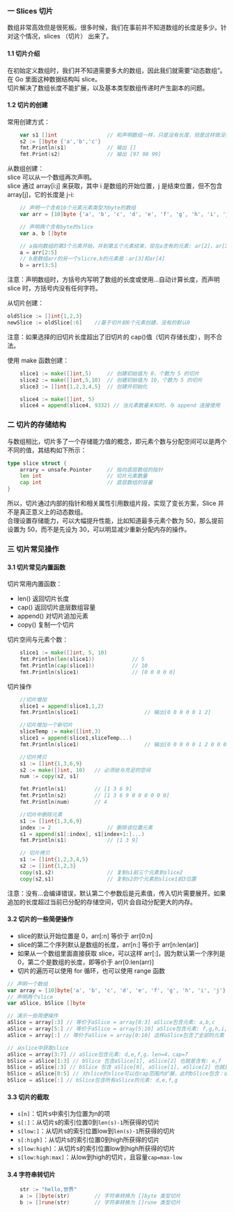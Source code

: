 
### 一 Slices 切片
数组非常高效但是很死板。很多时候，我们在事前并不知道数组的长度是多少。针对这个情况，slices （切片） 出来了。
#### 1.1 切片介绍

在初始定义数组时，我们并不知道需要多大的数组，因此我们就需要“动态数组”。在 Go 里面这种数据结构叫 slice。  
切片解决了数组长度不能扩展，以及基本类型数组传递时产生副本的问题。

#### 1.2 切片的创建

常用创建方式：
```go
	var s1 []int				// 和声明数组一样，只是没有长度，但是这样做没有意义，因为底层的数组指针为nil
	s2 := []byte {'a','b','c'}
	fmt.Println(s1)				// 输出 []
	fmt.Print(s2)				// 输出 [97 98 99]
```

从数组创建：  
slice 可以从一个数组再次声明。  
slice 通过 array[i:j] 来获取，其中 i 是数组的开始位置，j 是结束位置，但不包含 array[j]，它的长度是 j-i:
```go
	// 声明一个含有10个元素元素类型为byte的数组
	var arr = [10]byte {'a', 'b', 'c', 'd', 'e', 'f', 'g', 'h', 'i', 'j'}

	// 声明两个含有byte的slice
	var a, b []byte

	// a指向数组的第3个元素开始，并到第五个元素结束，现在a含有的元素: ar[2]、ar[3]和ar[4]
	a = arr[2:5]		
	// b是数组arr的另一个slicre,b的元素是：ar[3]和ar[4]
	b = arr[3:5]			
```
注意：声明数组时，方括号内写明了数组的长度或使用...自动计算长度，而声明 slice 时，方括号内没有任何字符。  

从切片创建：
```go
oldSlice := []int{1,2,3}
newSlice := oldSlice[:6]	//基于切片前6个元素创建，没有的默认0
```
注意：如果选择的旧切片长度超出了旧切片的 cap()值（切片存储长度），则不合法。  

使用 make 函数创建：
```go
	slice1 := make([]int,5)		// 创建初始值为 0，个数为 5 的切片
	slice2 := make([]int,5,10)	// 创建初始值为 10，个数为 5 的切片
	slice3 := []int{1,2,3,4,5}	// 创建并初始化

	slice4 := make([]int, 5)
    slice4 = append(slice4, 9332) // 当元素数量未知时，与 append 连接使用
```

### 二 切片的存储结构

与数组相比，切片多了一个存储能力值的概念，即元素个数与分配空间可以是两个不同的值，其结构如下所示：
```go
type slice struct {
	arrary = unsafe.Pointer		// 指向底层数组的指针
	len int						// 切片元素数量
	cap int						// 底层数组的容量
}
```
所以，切片通过内部的指针和相关属性引用数组片段，实现了变长方案，Slice 并不是真正意义上的动态数组。  
合理设置存储能力，可以大幅提升性能，比如知道最多元素个数为 50，那么提前设置为 50，而不是先设为 30，可以明显减少重新分配内存的操作。 

### 三 切片常见操作
#### 3.1 切片常见内置函数

切片常用内置函数：
- len()			返回切片长度
- cap()			返回切片底层数组容量
- append()		对切片追加元素
- copy()		复制一个切片

切片空间与元素个数：
```go
	slice1 := make([]int, 5, 10)
	fmt.Println(len(slice1))			// 5
	fmt.Println(cap(slice1))			// 10
	fmt.Println(slice1)					// [0 0 0 0 0]
```

切片操作
```go
	//切片增加
	slice1 = append(slice1,1,2)
	fmt.Println(slice1)						// 输出[0 0 0 0 0 1 2]

	//切片增加一个新切片
	sliceTemp := make([]int,3)
	slice1 = append(slice1,sliceTemp...)
	fmt.Println(slice1)						// 输出[0 0 0 0 0 1 2 0 0 0]

	//切片拷贝
	s1 := []int{1,3,6,9}
	s2 := make([]int, 10)	// 必须给与充足的空间
	num := copy(s2, s1)

	fmt.Println(s1)			// [1 3 6 9]
	fmt.Println(s2)			// [1 3 6 9 0 0 0 0 0 0]
	fmt.Println(num)		// 4

	//切片中删除元素
	s1 := []int{1,3,6,9}
	index := 2					// 删除该位置元素
	s1 = append(s1[:index], s1[index+1:]...)
	fmt.Println(s1)				// [1 3 9]

	// 切片拷贝
	s1 := []int{1,2,3,4,5}
	s2 := []int{1,2,3}
	copy(s1,s2) 				// 复制s1前三个元素到slice2
	copy(s2,s1)	 				// 复制s2的个元素到slice1前3位置

```
注意：没有...会编译错误，默认第二个参数后是元素值，传入切片需要展开。如果追加的长度超过当前已分配的存储空间，切片会自动分配更大的内存。  

#### 3.2 切片的一些简便操作  

- slice的默认开始位置是 0，arr[:n] 等价于 arr[0:n]
- slice的第二个序列默认是数组的长度，arr[n:] 等价于 arr[n:len(ar)]
- 如果从一个数组里面直接获取 slice，可以这样 arr[:]，因为默认第一个序列是 0，第二个是数组的长度，即等价于 arr[0:len(arr)]
- 切片的遍历可以使用 for 循环，也可以使用 range 函数  

```go
// 声明一个数组
var array = [10]byte{'a', 'b', 'c', 'd', 'e', 'f', 'g', 'h', 'i', 'j'}
// 声明两个slice
var aSlice, bSlice []byte

// 演示一些简便操作
aSlice = array[:3] // 等价于aSlice = array[0:3] aSlice包含元素: a,b,c
aSlice = array[5:] // 等价于aSlice = array[5:10] aSlice包含元素: f,g,h,i,j
aSlice = array[:] // 等价于aSlice = array[0:10] 这样aSlice包含了全部的元素

// 从slice中获取slice
aSlice = array[3:7] // aSlice包含元素: d,e,f,g，len=4，cap=7
bSlice = aSlice[1:3] // bSlice 包含aSlice[1], aSlice[2] 也就是含有: e,f
bSlice = aSlice[:3] // bSlice 包含 aSlice[0], aSlice[1], aSlice[2] 也就是含有: d,e,f
bSlice = aSlice[0:5] // 对slice的slice可以在cap范围内扩展，此时bSlice包含：d,e,f,g,h
bSlice = aSlice[:] // bSlice包含所有aSlice的元素: d,e,f,g
```  

#### 3.3 切片的截取

- `s[n]`：切片s中索引为位置为n的项
- `s[:]`：从切片s的索引位置0到`len(s)-1`所获得的切片
- `s[low:]`：从切片s的索引位置low到`len(s)-1`所获得的切片
- `s[:high]`：从切片s的索引位置0到high所获得的切片
- `s[low:high]`：从切片s的索引位置low到high所获得的切片
- `s[low:high:max]`：从low到high的切片，且容量`cap=max-low`

#### 3.4 字符串转切片  
```go
	str := "hello,世界"
	a := []byte(str)		// 字符串转换为 []byte 类型切片
	b := []rune(str)		// 字符串转换为 []rune 类型切片
```